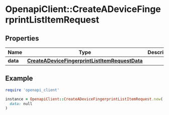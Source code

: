 # OpenapiClient::CreateADeviceFingerprintListItemRequest

## Properties

| Name | Type | Description | Notes |
| ---- | ---- | ----------- | ----- |
| **data** | [**CreateADeviceFingerprintListItemRequestData**](CreateADeviceFingerprintListItemRequestData.md) |  | [optional] |

## Example

```ruby
require 'openapi_client'

instance = OpenapiClient::CreateADeviceFingerprintListItemRequest.new(
  data: null
)
```

